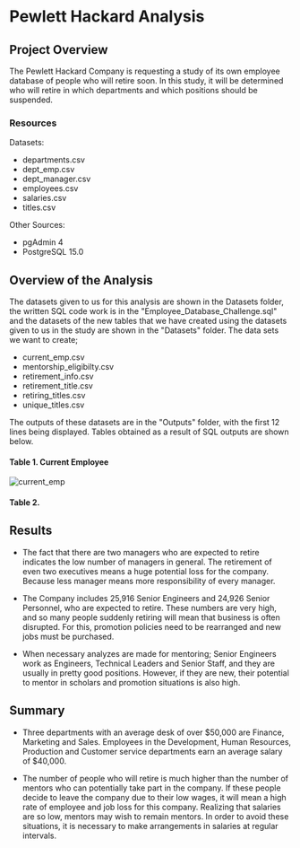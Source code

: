 # Pewlett Hackard Analysis

## Project Overview

The Pewlett Hackard Company is requesting a study of its own employee database of people who will retire soon. In this study, it will be determined who will retire in which departments and which positions should be suspended.

### Resources

Datasets:

- departments.csv
- dept_emp.csv
- dept_manager.csv
- employees.csv
- salaries.csv
- titles.csv

Other Sources:

- pgAdmin 4 
- PostgreSQL 15.0

## Overview of the Analysis

The datasets given to us for this analysis are shown in the Datasets folder, the written SQL code work is in the "Employee_Database_Challenge.sql" and the datasets of the new tables that we have created using the datasets given to us in the study are shown in the "Datasets" folder.
The data sets we want to create;

- current_emp.csv
- mentorship_eligibilty.csv
- retirement_info.csv
- retirement_title.csv
- retiring_titles.csv
- unique_titles.csv

The outputs of these datasets are in the "Outputs" folder, with the first 12 lines being displayed.
Tables obtained as a result of SQL outputs are shown below.

#### Table 1. Current Employee

![current_emp](https://user-images.githubusercontent.com/26927158/198416312-141e0a28-ce7d-441c-bca1-bec66072895a.png)

#### Table 2. 
## Results

- The fact that there are two managers who are expected to retire indicates the low number of managers in general. The retirement of even two executives means a huge potential loss for the company. Because less manager means more responsibility of every manager.

- The Company includes 25,916 Senior Engineers and 24,926 Senior Personnel, who are expected to retire. These numbers are very high, and so many people suddenly retiring will mean that business is often disrupted. For this, promotion policies need to be rearranged and new jobs must be purchased.

- When necessary analyzes are made for mentoring; Senior Engineers work as Engineers, Technical Leaders and Senior Staff, and they are usually in pretty good positions. However, if they are new, their potential to mentor in scholars and promotion situations is also high.

## Summary

- Three departments with an average desk of over $50,000 are Finance, Marketing and Sales. Employees in the Development, Human Resources, Production and Customer service departments earn an average salary of $40,000.

- The number of people who will retire is much higher than the number of mentors who can potentially take part in the company. If these people decide to leave the company due to their low wages, it will mean a high rate of employee and job loss for this company. Realizing that salaries are so low, mentors may wish to remain mentors. In order to avoid these situations, it is necessary to make arrangements in salaries at regular intervals.






